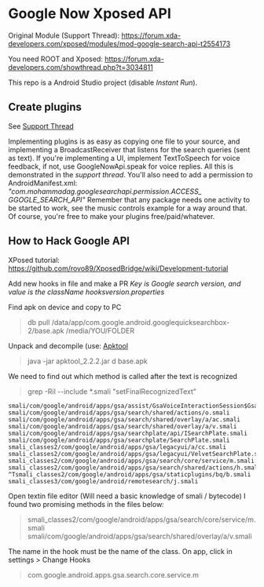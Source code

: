 Google Now Xposed API
===

Original Module (Support Thread):
https://forum.xda-developers.com/xposed/modules/mod-google-search-api-t2554173

You need ROOT and Xposed:
https://forum.xda-developers.com/showthread.php?t=3034811

This repo is a Android Studio project (disable *Instant Run*).


## Create plugins

See [Support Thread](https://forum.xda-developers.com/xposed/modules/mod-google-search-api-t2554173)

Implementing plugins is as easy as copying one file to your source, and implementing a BroadcastReceiver that listens for the search queries (sent as text). If you're implementing a UI, implement TextToSpeech for voice feedback, if not, use GoogleNowApi.speak for voice replies.
All this is demonstrated in the *support thread*.
You'll also need to add a permission to AndroidManifest.xml: *"com.mohammadag.googlesearchapi.permission.ACCESS_ GGOGLE_SEARCH_API"*
Remember that any package needs one activity to be started to work, see the music controls example for a way around that.
Of course, you're free to make your plugins free/paid/whatever.


## How to Hack Google API

XPosed tutorial:
https://github.com/rovo89/XposedBridge/wiki/Development-tutorial

Add new hooks in file and make a PR
_Key is Google search version, and value is the className_
*hooksversion.properties*


Find apk on device and copy to PC
> db pull /data/app/com.google.android.googlequicksearchbox-2/base.apk /media/YOU/FOLDER

Unpack and decompile (use: [Apktool](https://ibotpeaches.github.io/Apktool/)
> java -jar apktool_2.2.2.jar d base.apk

We need to find out which method is called after the text is recognized
> grep -Ril --include \*.smali "setFinalRecognizedText"

```
smali/com/google/android/apps/gsa/assist/GsaVoiceInteractionSession$GsaVoiceInteractionViewUiCallback.smali
smali/com/google/android/apps/gsa/search/shared/actions/o.smali
smali/com/google/android/apps/gsa/search/shared/overlay/a/ac.smali
smali/com/google/android/apps/gsa/search/shared/overlay/a/v.smali
smali/com/google/android/apps/gsa/searchplate/api/ISearchPlate.smali
smali/com/google/android/apps/gsa/searchplate/SearchPlate.smali
smali_classes2/com/google/android/apps/gsa/legacyui/a/cc.smali
smali_classes2/com/google/android/apps/gsa/legacyui/VelvetSearchPlate.smali
smali_classes2/com/google/android/apps/gsa/search/core/service/m.smali
smali_classes2/com/google/android/apps/gsa/search/shared/actions/h.smali
^Tsmali_classes2/com/google/android/apps/gsa/staticplugins/bq/b.smali
smali_classes3/com/google/android/remotesearch/j.smali
```

Open textin file editor (Will need a basic knowledge of smali / bytecode)
I found two promising methods in the files below:
> smali_classes2/com/google/android/apps/gsa/search/core/service/m.smali
> smali/com/google/android/apps/gsa/search/shared/overlay/a/v.smali

The name in the hook must be the name of the class.
On app, click in settings > Change Hooks
> com.google.android.apps.gsa.search.core.service.m
